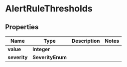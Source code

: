 

# AlertRuleThresholds


## Properties

Name | Type | Description | Notes
------------ | ------------- | ------------- | -------------
**value** | **Integer** |  | 
**severity** | **SeverityEnum** |  | 




